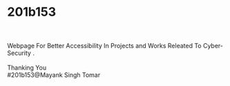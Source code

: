 # 201b153

<br/>
<br/>
Webpage For Better Accessibility In Projects and Works Releated To Cyber-Security .
<br/>
<br/>
Thanking You 
<br/>
#201b153@Mayank Singh Tomar
